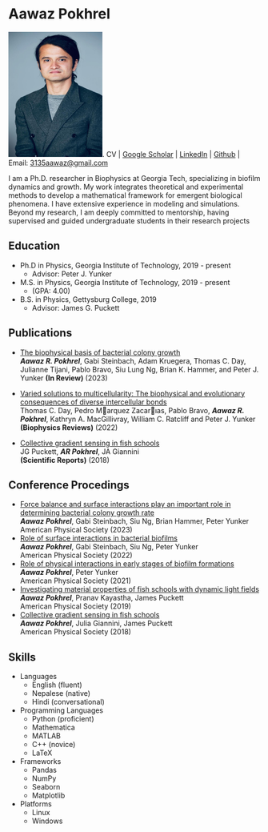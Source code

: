 # Aawaz Pokhrel

<img src="/aawaz.jpg" width="188" height="250">. 
CV | [Google Scholar](https://scholar.google.no/citations?user=NcEa3P6UKuAC&hl=en) | [LinkedIn](https://www.linkedin.com/in/aawaz-pokhrel-a44b1676/) | [Github](https://github.com/aawaz12) | Email: 3135aawaz@gmail.com
    
I am a Ph.D. researcher in Biophysics at Georgia Tech, specializing
in biofilm dynamics and growth. My work integrates theoretical
and experimental methods to develop a mathematical framework
for emergent biological phenomena. I have extensive experience
in modeling and simulations. Beyond my research, I am deeply
committed to mentorship, having supervised and guided
undergraduate students in their research projects 

## Education
* Ph.D in Physics, Georgia Institute of Technology, 2019 - present
  * Advisor: Peter J. Yunker
* M.S. in Physics, Georgia Institute of Technology, 2019 - present
  * (GPA: 4.00)
* B.S. in Physics, Gettysburg College, 2019
  * Advisor: James G. Puckett
## Publications

- [The biophysical basis of bacterial colony growth ](https://www.biorxiv.org/content/10.1101/2023.11.17.567592v1.abstract)\
 ***Aawaz R. Pokhrel***, Gabi Steinbach, Adam Kruegera, Thomas C. Day, Julianne Tijani, Pablo Bravo, Siu Lung Ng, Brian K.
Hammer, and Peter J. Yunker
**(In Review)** (2023)

- [Varied solutions to multicellularity: The biophysical and evolutionary consequences of diverse intercellular bonds](https://pubs.aip.org/aip/bpr/article/3/2/021305/2835543)\
 Thomas C. Day, Pedro Marquez Zacarıas, Pablo Bravo, ***Aawaz R. Pokhrel***, Kathryn A. MacGillivray,
William C. Ratcliff and Peter J. Yunker
**(Biophysics Reviews)** (2022)

- [Collective gradient sensing in fish schools](https://www.nature.com/articles/s41598-018-26037-9)\
 JG Puckett, ***AR Pokhrel***, JA Giannini  
**(Scientific Reports)** (2018)


## Conference Procedings
- [Force balance and surface interactions play an important role in determining bacterial colony growth rate](https://meetings.aps.org/Meeting/MAR23/Session/S06.10)\
***Aawaz Pokhrel***, Gabi Steinbach, Siu Ng, Brian Hammer, Peter Yunker\
  American Physical Society (2023)
- [Role of surface interactions in bacterial biofilms](https://meetings.aps.org/Meeting/MAR22/Session/N05.6)\
***Aawaz Pokhrel***, Gabi Steinbach, Siu Ng, Peter Yunker\
  American Physical Society (2022)
- [Role of physical interactions in early stages of biofilm formations](https://meetings.aps.org/Meeting/MAR23/Session/S06.10)\
  ***Aawaz Pokhrel***, Peter Yunker\
  American Physical Society (2021)
- [Investigating material properties of fish schools with dynamic light fields](https://meetings.aps.org/Meeting/MAR19/Session/B65.5)\
  ***Aawaz Pokhrel***, Pranav Kayastha, James Puckett\
  American Physical Society (2019)
- [Collective gradient sensing in fish schools](https://meetings.aps.org/Meeting/MAR18/Session/S51.8)\
***Aawaz Pokhrel***, Julia Giannini, James Puckett\
  American Physical Society (2018)


## Skills
* Languages
  * English (fluent)
  * Nepalese (native)
  * Hindi (conversational)
* Programming Languages
  * Python (proficient)
  * Mathematica
  * MATLAB
  * C++ (novice)
  * LaTeX
* Frameworks
  * Pandas
  * NumPy
  * Seaborn
  * Matplotlib
* Platforms
  * Linux
  * Windows





  
